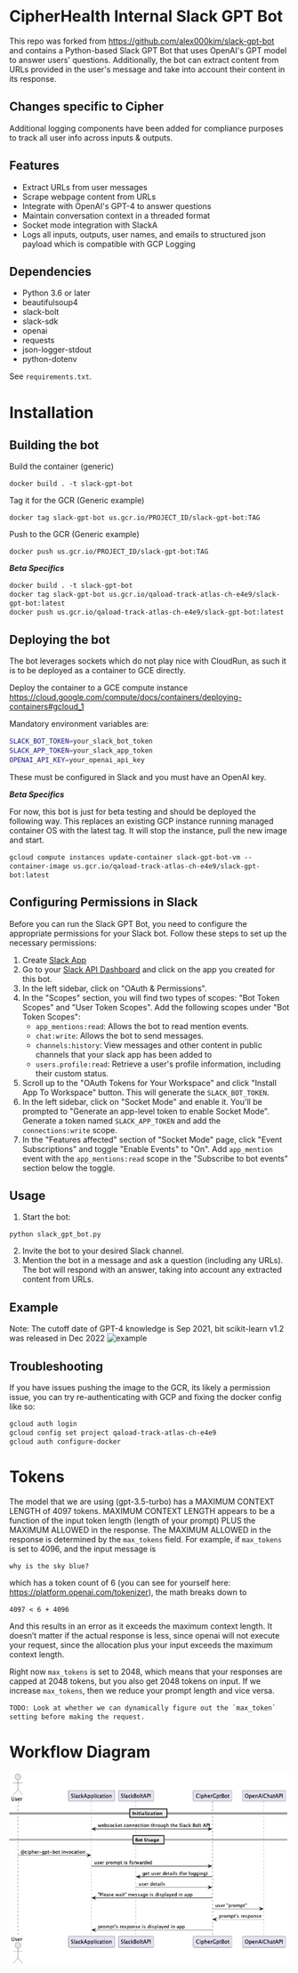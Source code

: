 # CipherHealth Internal Slack GPT Bot
This repo was forked from https://github.com/alex000kim/slack-gpt-bot and contains a Python-based Slack GPT Bot that uses OpenAI's GPT model to answer users' questions. Additionally, the bot can extract content from URLs provided in the user's message and take into account their content in its response.

## Changes specific to Cipher
Additional logging components have been added for compliance purposes to track all user info across inputs & outputs.
## Features
- Extract URLs from user messages
- Scrape webpage content from URLs
- Integrate with OpenAI's GPT-4 to answer questions
- Maintain conversation context in a threaded format
- Socket mode integration with SlackA
- Logs all inputs, outputs, user names, and emails to structured json payload which is compatible with GCP Logging
## Dependencies
- Python 3.6 or later
- beautifulsoup4
- slack-bolt
- slack-sdk
- openai
- requests
- json-logger-stdout
- python-dotenv

See `requirements.txt`.

# Installation
## Building the bot 
Build the container (generic)
```
docker build . -t slack-gpt-bot
```
Tag it for the GCR (Generic example)
```
docker tag slack-gpt-bot us.gcr.io/PROJECT_ID/slack-gpt-bot:TAG
```
Push to the GCR (Generic example)
```
docker push us.gcr.io/PROJECT_ID/slack-gpt-bot:TAG
``` 
***Beta Specifics***

```
docker build . -t slack-gpt-bot
docker tag slack-gpt-bot us.gcr.io/qaload-track-atlas-ch-e4e9/slack-gpt-bot:latest
docker push us.gcr.io/qaload-track-atlas-ch-e4e9/slack-gpt-bot:latest
```
## Deploying the bot
The bot leverages sockets which do not play nice with CloudRun, as such it is to be deployed as a container to GCE directly.

Deploy the container to a GCE compute instance https://cloud.google.com/compute/docs/containers/deploying-containers#gcloud_1

Mandatory environment variables are:

```bash
SLACK_BOT_TOKEN=your_slack_bot_token
SLACK_APP_TOKEN=your_slack_app_token
OPENAI_API_KEY=your_openai_api_key
```
These must be configured in Slack and you must have an OpenAI key. 

***Beta Specifics***

For now, this bot is just for beta testing and should be deployed the following way.  This replaces an existing GCP instance
running managed container OS with the latest tag.  It will stop the instance, pull the new image and start.
```
gcloud compute instances update-container slack-gpt-bot-vm --container-image us.gcr.io/qaload-track-atlas-ch-e4e9/slack-gpt-bot:latest
```


## Configuring Permissions in Slack
Before you can run the Slack GPT Bot, you need to configure the appropriate permissions for your Slack bot. Follow these steps to set up the necessary permissions:

1. Create [Slack App](https://api.slack.com/authentication/basics)
2. Go to your [Slack API Dashboard](https://api.slack.com/apps) and click on the app you created for this bot.
3. In the left sidebar, click on "OAuth & Permissions".
4. In the "Scopes" section, you will find two types of scopes: "Bot Token Scopes" and "User Token Scopes". Add the following scopes under "Bot Token Scopes":
   - `app_mentions:read`: Allows the bot to read mention events.
   - `chat:write`: Allows the bot to send messages.
   - `channels:history`: View messages and other content in public channels that your slack app has been added to
   - `users.profile:read`: Retrieve a user's profile information, including their custom status.
5. Scroll up to the "OAuth Tokens for Your Workspace" and click "Install App To Workspace" button. This will generate the `SLACK_BOT_TOKEN`.
6. In the left sidebar, click on "Socket Mode" and enable it. You'll be prompted to "Generate an app-level token to enable Socket Mode". Generate a token named `SLACK_APP_TOKEN` and add the `connections:write` scope.
7. In the "Features affected" section of "Socket Mode" page, click "Event Subscriptions" and toggle "Enable Events" to "On". Add `app_mention` event with the `app_mentions:read` scope in the "Subscribe to bot events" section below the toggle.

## Usage
1. Start the bot:

```
python slack_gpt_bot.py
```
2. Invite the bot to your desired Slack channel.
3. Mention the bot in a message and ask a question (including any URLs). The bot will respond with an answer, taking into account any extracted content from URLs.

## Example
Note: The cutoff date of GPT-4 knowledge is Sep 2021, bit scikit-learn v1.2 was released in Dec 2022
![example](examples/gpt-bot-example-1.png)

## Troubleshooting
If you have issues pushing the image to the GCR, its likely a permission issue, you can try re-authenticating with GCP
and fixing the docker config like so:
```
gcloud auth login
gcloud config set project qaload-track-atlas-ch-e4e9
gcloud auth configure-docker
```
# Tokens
The model that we are using (gpt-3.5-turbo) has a MAXIMUM CONTEXT LENGTH of 4097 tokens. MAXIMUM CONTEXT LENGTH appears 
to be a function of the input token length (length of your prompt) PLUS the MAXIMUM ALLOWED in the response. The MAXIMUM 
ALLOWED in the response is determined by the `max_tokens` field.
For example, if `max_tokens` is set to 4096, and the input message is
```
why is the sky blue?
```
which has a token count of 6 (you can see for yourself here: https://platform.openai.com/tokenizer), the math breaks down to
```
4097 < 6 + 4096
```
And this results in an error as it exceeds the maximum context length. It doesn’t matter if the actual response is less, since openai will not execute your request, since the allocation plus your input exceeds the maximum context length.

Right now `max_tokens` is set to 2048, which means that your responses are capped at 2048 tokens, but you also get 2048 tokens 
on input. If we increase `max_tokens`, then we reduce your prompt length and vice versa. 
```
TODO: Look at whether we can dynamically figure out the `max_token` setting before making the request.
```

# Workflow Diagram
![Workflow Diagram](out/slack-openai-workflow/slack-openai-workflow.png)